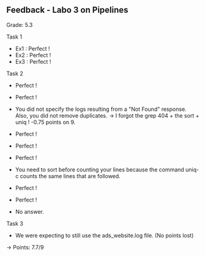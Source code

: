 ## Feedback - Labo 3 on Pipelines

Grade: 5.3

Task 1

- Ex1 : Perfect !
- Ex2 : Perfect !
- Ex3 : Perfect !

Task 2

- Perfect !
- Perfect !
- You did not specify the logs resulting from a "Not Found" response. Also, you did not remove duplicates.
-> I forgot the grep 404 + the sort + uniq ! -0.75 points on 9.

- Perfect !
- Perfect !
- Perfect !
- You need to sort before counting your lines because the command uniq-c counts the same lines that are followed.
- Perfect !
- Perfect !
- No answer.

Task 3

- We were expecting to still use the ads_website.log file. (No points lost)

-> 
Points: 7.7/9
